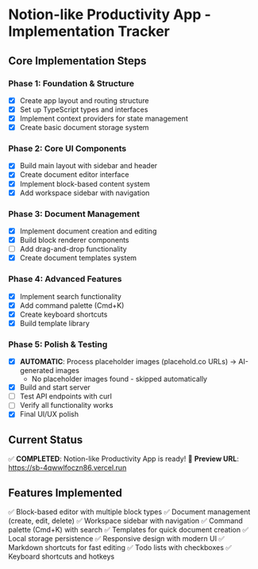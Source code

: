 # Notion-like Productivity App - Implementation Tracker

## Core Implementation Steps

### Phase 1: Foundation & Structure
- [x] Create app layout and routing structure
- [x] Set up TypeScript types and interfaces
- [x] Implement context providers for state management
- [x] Create basic document storage system

### Phase 2: Core UI Components
- [x] Build main layout with sidebar and header
- [x] Create document editor interface
- [x] Implement block-based content system
- [x] Add workspace sidebar with navigation

### Phase 3: Document Management
- [x] Implement document creation and editing
- [x] Build block renderer components
- [ ] Add drag-and-drop functionality
- [x] Create document templates system

### Phase 4: Advanced Features
- [x] Implement search functionality
- [x] Add command palette (Cmd+K)
- [x] Create keyboard shortcuts
- [x] Build template library

### Phase 5: Polish & Testing
- [x] **AUTOMATIC**: Process placeholder images (placehold.co URLs) → AI-generated images
  - No placeholder images found - skipped automatically
- [x] Build and start server
- [ ] Test API endpoints with curl
- [ ] Verify all functionality works
- [x] Final UI/UX polish

## Current Status
✅ **COMPLETED**: Notion-like Productivity App is ready!
🚀 **Preview URL**: https://sb-4qwwlfoczn86.vercel.run

## Features Implemented
✅ Block-based editor with multiple block types
✅ Document management (create, edit, delete)
✅ Workspace sidebar with navigation
✅ Command palette (Cmd+K) with search
✅ Templates for quick document creation
✅ Local storage persistence
✅ Responsive design with modern UI
✅ Markdown shortcuts for fast editing
✅ Todo lists with checkboxes
✅ Keyboard shortcuts and hotkeys
